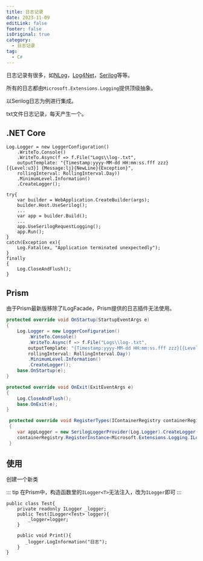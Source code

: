 ```yaml
---
title: 日志记录
date: 2023-11-09
editLink: false
footer: false
isOriginal: true
category:
  - 日志记录
tag:
  - C#
---
```


日志记录有很多，如[NLog](https://nlog-project.org/)，[Log4Net](https://logging.apache.org/log4net/release/manual/introduction.html)，[Serilog](https://serilog.net/)等等。

所有的日志都由`Microsoft.Extensions.Logging`提供顶级抽象。

以Serilog日志为例进行集成。

txt文件日志记录，每天产生一个。

## .NET Core

```cs{11,15}
Log.Logger = new LoggerConfiguration()
    .WriteTo.Console()
    .WriteTo.Async(f => f.File("Logs\\log-.txt",
    outputTemplate: "{Timestamp:yyyy-MM-dd HH:mm:ss.fff zzz}[{Level:u3}] {Message:lj}{NewLine}{Exception}",
    rollingInterval: RollingInterval.Day))
    .MinimumLevel.Information()
    .CreateLogger();

try{
    var builder = WebApplication.CreateBuilder(args);
    builder.Host.UseSerilog();
    ...
    var app = builder.Build();
    ...
    app.UseSerilogRequestLogging();
    app.Run();
}
catch(Exception ex){
    Log.Fatal(ex, "Application terminated unexpectedly");
}
finally
{
    Log.CloseAndFlush();
}
```

## Prism

由于Prism最新版移除了ILogFacade，Prism提供的日志插件无法使用。

```cs
protected override void OnStartup(StartupEventArgs e)
{
    Log.Logger = new LoggerConfiguration()
        .WriteTo.Console()
        .WriteTo.Async(f => f.File("Logs\\log-.txt",
        outputTemplate: "{Timestamp:yyyy-MM-dd HH:mm:ss.fff zzz}[{Level:u3}] {Message:lj}{NewLine}{Exception}",
        rollingInterval: RollingInterval.Day))
        .MinimumLevel.Information()
        .CreateLogger();
    base.OnStartup(e);
}

protected override void OnExit(ExitEventArgs e)
{
    Log.CloseAndFlush();
    base.OnExit(e);
}

 protected override void RegisterTypes(IContainerRegistry containerRegistry)
 {
    var appLogger = new SerilogLoggerProvider(Log.Logger).CreateLogger("App");
    containerRegistry.RegisterInstance<Microsoft.Extensions.Logging.ILogger>(appLogger);
 }
```

## 使用

创建一个新类

::: tip
在Prism中，构造函数里的`ILogger<T>`无法注入，改为`ILogger`即可
:::

```cs{3}
public class Test{
    private readonly ILogger _logger;
    public Test(ILogger<Test> logger){
        _logger=logger;
    }

    public void Print(){
       _logger.LogInformation("日志");
    }
}
```

